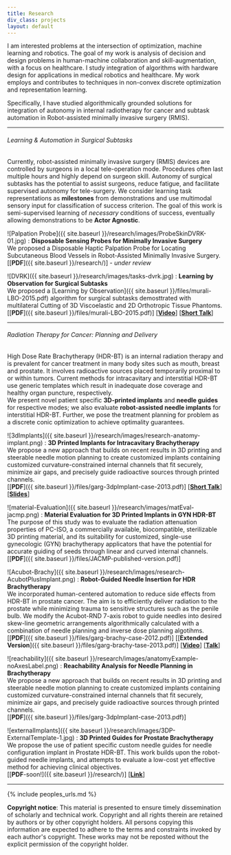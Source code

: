 ```yaml
---
title: Research
div_class: projects
layout: default
---
```



I am interested problems at the intersection of optimization, machine learning and robotics. The goal of my work is analysis of decision and design problems in human-machine collaboration and skill-augmentation, with a focus on healthcare.
I study integration of algorithms with hardware design for applications in medical robotics and healthcare.  My work employs and contributes to techniques in non-convex discrete optimization and representation learning. 

Specifically, I have studied algorithmically grounded solutions for integration of autonomy in internal radiotherapy for cancer and subtask automation in Robot-assisted minimally invasive surgery (RMIS). 

---

###### Learning & Automation in Surgical Subtasks

Currently, robot-assisted minimally invasive surgery (RMIS) devices are controlled by surgeons in a local tele-operation mode. Procedures often last multiple hours and highly depend on surgeon skill. Autonomy of surgical subtasks has the potential to assist surgeons, reduce fatigue, and facilitate supervised autonomy for tele-surgery.  We consider learning task representations as **milestones** from demonstrations and use multimodal sensory input for classification of success criterion. The goal of this work is semi-supervised learning of *necessary* conditions of success, eventually allowing demonstrations to be **Actor Agnostic**.

![Palpation Probe]({{ site.baseurl }}/research/images/ProbeSkinDVRK-01.jpg)
: **Disposable Sensing Probes for Minimally Invasive Surgery**  
We proposed a Disposable Haptic Palpation Probe for Locating Subcutaneous Blood Vessels in Robot-Assisted Minimally Invasive Surgery.  
\[[**PDF**]({{ site.baseurl }}/research/)\] - *under review*
<!--\[[**PDF**]({{ site.baseurl }}/files/mckinley-disposable-2015.pdf)\]-->

![DVRK]({{ site.baseurl }}/research/images/tasks-dvrk.jpg)
: **Learning by Observation for Surgical Subtasks**  
We proposed a [Learning by Observation]({{ site.baseurl }}/files/murali-LBO-2015.pdf) algorithm for surgical subtasks demosttrated with multilateral Cutting of 3D Viscoelastic and 2D Orthotropic Tissue Phantoms.  
\[[**PDF**]({{ site.baseurl }}/files/murali-LBO-2015.pdf)\] \[[**Video**](http://www.youtube.com/watch?v=beVWB6NtAaA)\] \[[**Short Talk**](https://youtu.be/Eye92IXOkxE)\]

---

###### Radiation Therapy for Cancer: Planning and Delivery

High Dose Rate Brachytherapy (HDR-BT) is an internal radiation therapy and is prevalent for cancer treatment in many body sites such as mouth, breast and prostate. It involves radioactive sources placed temporarily proximal to or within tumors. 
Current methods for intracavitary and interstitial HDR-BT use generic templates which result in inadequate dose coverage and healthy organ puncture, respectively.  
We present novel patient specific **3D-printed implants** and **needle guides** for respective modes; we also evaluate **robot-assisted needle implants** for interstitial HDR-BT. Further, we pose the treatment planning for problem as a discrete conic optimization to achieve optimality guarantees. 

![3dImplants]({{ site.baseurl }}/research/images/research-anatomy-implant.png)
: **3D Printed Implants for Intracavitary Brachytherapy**  
We propose a new approach that builds on recent results in 3D printing and steerable needle motion planning to create customized implants containing customized curvature-constrained internal channels that fit securely, minimize air gaps, and precisely
guide radioactive sources through printed channels.  
\[[**PDF**]({{ site.baseurl }}/files/garg-3dpImplant-case-2013.pdf)\] \[[**Short Talk**](https://youtu.be/sLnrddnAGks?list=PLOyuQaVrp4qqNdUbezfWvP8qtmKDuYzLS)\] \[[**Slides**](http://www.eecs.berkeley.edu/XRG/BEARS/2014/presentations/garg.pptx)\]

![material-Evaluation]({{ site.baseurl }}/research/images/matEval-jacmp.png)
: **Material Evaluation for 3D Printed Implants in GYN HDR-BT**  
The purpose of this study was to evaluate the radiation attenuation properties of PC-ISO, a commercially available, biocompatible, sterilizable 3D printing material, and its suitability for customized, single-use gynecologic (GYN) brachytherapy applicators that have the potential for accurate guiding of seeds through linear and curved internal channels.  
\[[**PDF**]({{ site.baseurl }}/files/JACMP-published-version.pdf)\]

![Acubot-Brachy]({{ site.baseurl }}/research/images/research-AcubotPlusImplant.png)
: **Robot-Guided Needle Insertion for HDR Brachytherapy**  
We incorporated human-centered automation to reduce side effects from HDR-BT in prostate cancer. The aim is to efficiently deliver radiation to the prostate while minimizing trauma to sensitive structures such as the penile bulb. We modify the Acubot-RND 7-axis robot to guide needles into desired skew-line geometric arrangements algorithmically calculated with a combination of needle planning and inverse dose planning algotihms.  
\[[**PDF**]({{ site.baseurl }}/files/garg-brachy-case-2012.pdf)\] \[[**Extended Version**]({{ site.baseurl }}/files/garg-brachy-tase-2013.pdf)\] \[[**Video**](https://youtu.be/Kk_wHiu8nGg)\] \[[**Talk**](https://youtu.be/TGEIRpbuS_I)\]

![reachability]({{ site.baseurl }}/research/images/anatomyExample-noAxesLabel.png)
: **Reachability Analysis for Needle Planning in Brachytherapy**  
We propose a new approach that builds on recent results in 3D printing and steerable needle motion planning to create customized implants containing customized curvature-constrained internal channels that fit securely, minimize air gaps, and precisely
guide radioactive sources through printed channels.  
\[[**PDF**]({{ site.baseurl }}/files/garg-3dpImplant-case-2013.pdf)\]

<!--![externalImplants]({{ site.baseurl }}/research/images/comingSoon.jpg) -->
![externalImplants]({{ site.baseurl }}/research/images/3DP-ExternalTemplate-1.jpg)
: **3D Printed Guides for Prostate Brachytherapy**  
We propose the use of patient specific custom needle guides for needle configuration implant in Prostate HDR-BT. This work builds upon the robot-guided needle implants, and attempts to evaluate a low-cost yet effective method for achieving clinical objectives.  
\[[**PDF**-soon!]({{ site.baseurl }}/research/)\] \[[**Link**](http://www.sciencedirect.com/science/article/pii/S1538472114004863)\] 

---

{% include peoples_urls.md %}
<div id="footer">
<b>Copyright notice</b>: This material is presented to ensure timely dissemination of scholarly and technical work. Copyright and all rights therein are retained by authors or by other copyright holders. All persons copying this information are expected to adhere to the terms and constraints invoked by each author's copyright. These works may not be reposted without the explicit permission of the copyright holder.
</div>
<!--{% include recent_projects.md %}
##### For a list of papers, go to [Publications]({{ site.baseurl }}/publications.html) page.  
--- 
-->
<!-- 
<ul class="inset">
{% for post in site.categories.research %}
  <li> 
    <a href="{{ site.baseurl }}{{ post.url }}"><strong>{{ post.title | markdownify }}</strong></a>
    <br>
  	<p>{{ post.excerpt }}</p>
   	<br> <a href="{{ site.baseurl }}{{ post.url }}"><strong>Read More...</strong></a>
  </li>  <br>
{% endfor %}
</ul>
-->
